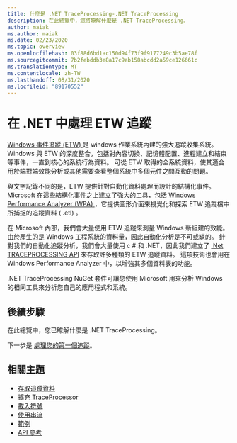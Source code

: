 ```yaml
---
title: 什麼是 .NET TraceProcessing-.NET TraceProcessing
description: 在此總覽中，您將瞭解什麼是 .NET TraceProcessing。
author: maiak
ms.author: maiak
ms.date: 02/23/2020
ms.topic: overview
ms.openlocfilehash: 03f88d6bd1ac150d94f73f9f9177249c3b5ae78f
ms.sourcegitcommit: 7b2febddb3e8a17c9ab158abcdd2a59ce126661c
ms.translationtype: MT
ms.contentlocale: zh-TW
ms.lasthandoff: 08/31/2020
ms.locfileid: "89170552"
---
```

# <a name="process-etw-traces-in-net"></a>在 .NET 中處理 ETW 追蹤

[Windows 事件追蹤 (ETW) ](/windows/win32/etw/event-tracing-portal) 是 windows 作業系統內建的強大追蹤收集系統。 Windows 與 ETW 的深度整合，包括對內容切換、記憶體配置、進程建立和結束等事件，一直到核心的系統行為資料。 可從 ETW 取得的全系統資料，使其適合用於端對端效能分析或其他需要查看整個系統中多個元件之間互動的問題。

與文字記錄不同的是，ETW 提供針對自動化資料處理而設計的結構化事件。 Microsoft 在這些結構化事件之上建立了強大的工具，包括 [Windows Performance Analyzer (WPA) ](/windows-hardware/test/wpt/windows-performance-analyzer)，它提供圖形介面來視覺化和探索 ETW 追蹤檔中所捕捉的追蹤資料 ( .etl) 。

在 Microsoft 內部，我們會大量使用 ETW 追蹤來測量 Windows 新組建的效能。 由於產生的是 Windows 工程系統的資料量，因此自動化分析是不可或缺的。 針對我們的自動化追蹤分析，我們會大量使用 c # 和 .NET，因此我們建立了 [.Net TRACEPROCESSING API](https://www.nuget.org/packages/Microsoft.Windows.EventTracing.Processing.All) 來存取許多種類的 ETW 追蹤資料。 這項技術也會用在 Windows Performance Analyzer 中，以增強其多個資料表的功能。

.NET TraceProcessing NuGet 套件可讓您使用 Microsoft 用來分析 Windows 的相同工具來分析您自己的應用程式和系統。

## <a name="next-steps"></a>後續步驟

在此總覽中，您已瞭解什麼是 .NET TraceProcessing。

下一步是 [處理您的第一個追蹤](quickstart.md)。

## <a name="related-topics"></a>相關主題

* [存取追蹤資料](tutorial.md)
* [擴充 TraceProcessor](extensibility.md)
* [載入符號](symbols.md)
* [使用串流](streaming.md)
* [範例](https://github.com/microsoft/eventtracing-processing-samples)
* [API 參考](reference.md)